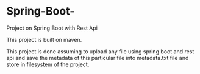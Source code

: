 # Spring-Boot-
Project on Spring Boot with Rest Api

This project is built on maven. 

This project is done assuming to upload any file using spring boot and rest api and
save the metadata of this particular file into metadata.txt file and store in filesystem of the project.

